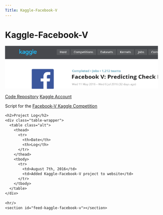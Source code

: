 ```yaml
---
Title: Kaggle-Facebook-V
---
```


<div id="main">
  <div class="inner">
    <h1>Kaggle-Facebook-V</h1>
    <span class="image main"><img src="./themes/phantom/images/projects/kaggle-facebook-vbanner.png" alt="" /></span>
    <p><a href="https://github.com/rmcminn/Kaggle-Facebook-V/" class="button special icon fa-github">Code Repository</a>
    <a href="https://www.kaggle.com/mcminnra" class="button special icon fa-Kaggle">Kaggle Account</a></p>
    <p>Script for the <a href="https://www.kaggle.com/c/facebook-v-predicting-check-ins">Facebook-V Kaggle Competition</a></p>

    <h2>Project Log</h2>
    <div class="table-wrapper">
      <table class="alt">
        <thead>
          <tr>
            <th>Date</th>
            <th>Log</th>
          </tr>
        </thead>
        <tbody>
          <tr>
            <td>August 7th, 2016</td>
            <td>Added Kaggle-Facebook-V project to website</td>
          </tr>
        </tbody>
      </table>
    </div>

    <hr/>
    <section id="feed-kaggle-facebook-v"></section>
  </div>
</div>
